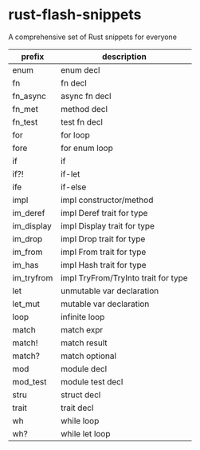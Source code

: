# rust-flash-snippets
A comprehensive set of Rust snippets for everyone

| prefix     | description                         |
|------------|-------------------------------------|
| enum       | enum decl                           |
| fn         | fn decl                             |
| fn_async   | async fn decl                       |
| fn_met     | method decl                         |
| fn_test    | test fn decl                        |
| for        | for loop                            |
| fore       | for enum loop                       |
| if         | if                                  |
| if?!       | if-let                              |
| ife        | if-else                             |
| impl       | impl constructor/method             |
| im_deref   | impl Deref trait for type           |
| im_display | impl Display trait for type         |
| im_drop    | impl Drop trait for type            |
| im_from    | impl From trait for type            |
| im_has     | impl Hash trait for type            |
| im_tryfrom | impl TryFrom/TryInto trait for type |
| let        | unmutable var declaration           |
| let_mut    | mutable var declaration             |
| loop       | infinite loop                       |
| match      | match expr                          |
| match!     | match result                        |
| match?     | match optional                      |
| mod        | module decl                         |
| mod_test   | module test decl                    |
| stru       | struct decl                         |
| trait      | trait decl                          |
| wh         | while loop                          |
| wh?        | while let loop                      |

